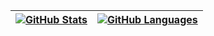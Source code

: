 | [![GitHub Stats](https://github-readme-stats.vercel.app/api?username=ALI1416&theme=buefy&hide_border=true&locale=cn&show_icons=true&include_all_commits=true&count_private=true)](https://github.com/ALI1416) | [![GitHub Languages](https://github-readme-stats.vercel.app/api/top-langs/?username=ALI1416&theme=buefy&hide_border=true&locale=cn&layout=compact)](https://github.com/ALI1416) |
| - | - |
